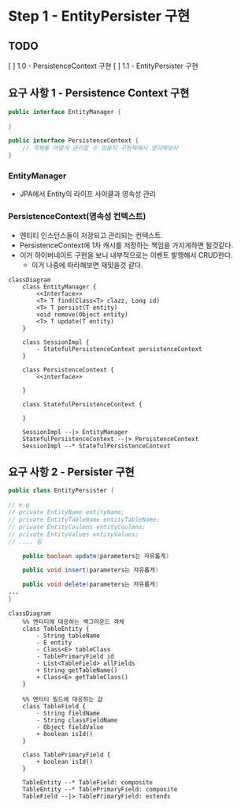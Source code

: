 # Step 1 - EntityPersister 구현

## TODO
[ ] 1.0 - PersistenceContext 구현
[ ] 1.1 - EntityPersister 구현

## 요구 사항 1 - Persistence Context 구현

```Java
public interface EntityManager {
    
}

public interface PersistenceContext {
    // 객체를 어떻게 관리할 수 있을지 구현체에서 생각해보자
}
```

### EntityManager
- JPA에서 Entity의 라이프 사이클과 영속성 관리

### PersistenceContext(영속성 컨텍스트)
- 엔티티 인스턴스들이 저장되고 관리되는 컨텍스트.
- PersistenceContext에 1차 캐시를 저장하는 책임을 가지게하면 될것같다.
- 이거 하이버네이트 구현을 보니 내부적으로는 이벤트 발행해서 CRUD한다.
  - 이거 나중에 따라해보면 재밋을것 같다.

```mermaid
classDiagram
    class EntityManager {
        <<Interface>>
        <T> T find(Class<T> clazz, Long id)
        <T> T persist(T entity)
        void remove(Object entity)
        <T> T update(T entity)
    }
    
    class SessionImpl {
        - StatefulPersistenceContext persistenceContext
    }
    
    class PersistenceContext {
        <<interface>>
        
    }
    
    class StatefulPersistenceContext {
        
    }
    
    SessionImpl --|> EntityManager
    StatefulPersistenceContext --|> PersistenceContext
    SessionImpl --* StatefulPersistenceContext
```

## 요구 사항 2 - Persister 구현

```Java
public class EntityPersister {

// e.g 
// private EntityName entityName;
// private EntityTableName entityTableName;
// private EntityCoulmns entityCoulmns;
// private EntityValues entityValues;
// .... 등

    public boolean update(parameters는 자유롭게)

    public void insert(parameters는 자유롭게)

    public void delete(parameters는 자유롭게)
...
}
```

```mermaid
classDiagram
    %% 엔티티에 대응하는 백그라운드 객체
    class TableEntity {
        - String tableName
        - E entity
        - Class<E> tableClass
        - TablePrimaryField id
        - List<TableField> allFields
        + String getTableName()
        + Class<E> getTableClass()
    }

    %% 엔티티 필드에 대응하는 값
    class TableField {
        - String fieldName
        - String classFieldName
        - Object fieldValue
        + boolean isId()
    }

    class TablePrimaryField {
        + boolean isId()
    }

    TableEntity --* TableField: composite
    TableEntity --* TablePrimaryField: composite
    TableField --|> TablePrimaryField: extends
```

